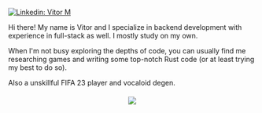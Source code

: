 
[![Linkedin: Vitor M](https://img.shields.io/badge/-Vitor%20M-blue?style=flat-square&logo=Linkedin&logoColor=white&link=https://www.linkedin.com/in/vhmoreno/)](https://www.linkedin.com/in/vhmoreno/)


Hi there! My name is Vitor and I specialize in backend development with experience in full-stack as well. I mostly study on my own.


When I'm not busy exploring the depths of code, you can usually find me researching games and writing some top-notch Rust code (or at least trying my best to do so). 


Also a unskillful FIFA 23 player and vocaloid degen.

<div style ="margin-top: 20px; text-align: center;">
<a href="https://github.com/anuraghazra/github-readme-stats#top-languages-card">
  <img align="center" src="https://github-readme-stats.vercel.app/api/top-langs/?username=hanar3&theme=tokyonight&layout=compact" />
</a>  
